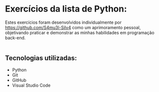 # Exercícios da lista de Python:

  Estes exercícios foram desenvolvidos individualmente por https://github.com/S4mu3l-Silv4 como um aprimoramento pessoal, objetivando praticar e demonstrar as minhas habilidades em programação back-end.
  <br>
  <br>
## Tecnologias utilizadas:

  - Python
  - Git
  - GitHub
  - Visual Studio Code
